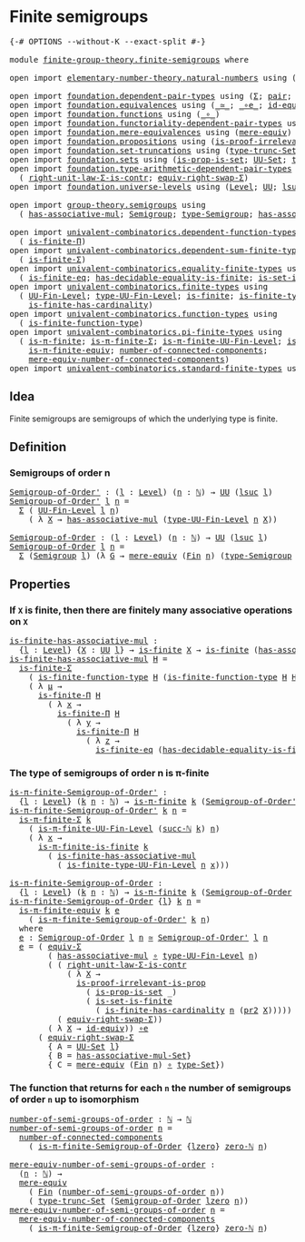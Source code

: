 # Finite semigroups

<pre class="Agda"><a id="30" class="Symbol">{-#</a> <a id="34" class="Keyword">OPTIONS</a> <a id="42" class="Pragma">--without-K</a> <a id="54" class="Pragma">--exact-split</a> <a id="68" class="Symbol">#-}</a>

<a id="73" class="Keyword">module</a> <a id="80" href="finite-group-theory.finite-semigroups.html" class="Module">finite-group-theory.finite-semigroups</a> <a id="118" class="Keyword">where</a>

<a id="125" class="Keyword">open</a> <a id="130" class="Keyword">import</a> <a id="137" href="elementary-number-theory.natural-numbers.html" class="Module">elementary-number-theory.natural-numbers</a> <a id="178" class="Keyword">using</a> <a id="184" class="Symbol">(</a><a id="185" href="elementary-number-theory.natural-numbers.html#1458" class="Datatype">ℕ</a><a id="186" class="Symbol">;</a> <a id="188" href="elementary-number-theory.natural-numbers.html#1492" class="InductiveConstructor">succ-ℕ</a><a id="194" class="Symbol">;</a> <a id="196" href="elementary-number-theory.natural-numbers.html#1479" class="InductiveConstructor">zero-ℕ</a><a id="202" class="Symbol">)</a>

<a id="205" class="Keyword">open</a> <a id="210" class="Keyword">import</a> <a id="217" href="foundation.dependent-pair-types.html" class="Module">foundation.dependent-pair-types</a> <a id="249" class="Keyword">using</a> <a id="255" class="Symbol">(</a><a id="256" href="foundation-core.dependent-pair-types.html#515" class="Record">Σ</a><a id="257" class="Symbol">;</a> <a id="259" href="foundation-core.dependent-pair-types.html#588" class="InductiveConstructor">pair</a><a id="263" class="Symbol">;</a> <a id="265" href="foundation-core.dependent-pair-types.html#605" class="Field">pr1</a><a id="268" class="Symbol">;</a> <a id="270" href="foundation-core.dependent-pair-types.html#617" class="Field">pr2</a><a id="273" class="Symbol">)</a>
<a id="275" class="Keyword">open</a> <a id="280" class="Keyword">import</a> <a id="287" href="foundation.equivalences.html" class="Module">foundation.equivalences</a> <a id="311" class="Keyword">using</a> <a id="317" class="Symbol">(</a><a id="318" href="foundation-core.equivalences.html#1621" class="Function Operator">_≃_</a><a id="321" class="Symbol">;</a> <a id="323" href="foundation-core.equivalences.html#7869" class="Function Operator">_∘e_</a><a id="327" class="Symbol">;</a> <a id="329" href="foundation-core.equivalences.html#2494" class="Function">id-equiv</a><a id="337" class="Symbol">)</a>
<a id="339" class="Keyword">open</a> <a id="344" class="Keyword">import</a> <a id="351" href="foundation.functions.html" class="Module">foundation.functions</a> <a id="372" class="Keyword">using</a> <a id="378" class="Symbol">(</a><a id="379" href="foundation-core.functions.html#420" class="Function Operator">_∘_</a><a id="382" class="Symbol">)</a>
<a id="384" class="Keyword">open</a> <a id="389" class="Keyword">import</a> <a id="396" href="foundation.functoriality-dependent-pair-types.html" class="Module">foundation.functoriality-dependent-pair-types</a> <a id="442" class="Keyword">using</a> <a id="448" class="Symbol">(</a><a id="449" href="foundation-core.functoriality-dependent-pair-types.html#10434" class="Function">equiv-Σ</a><a id="456" class="Symbol">)</a>
<a id="458" class="Keyword">open</a> <a id="463" class="Keyword">import</a> <a id="470" href="foundation.mere-equivalences.html" class="Module">foundation.mere-equivalences</a> <a id="499" class="Keyword">using</a> <a id="505" class="Symbol">(</a><a id="506" href="foundation.mere-equivalences.html#1415" class="Function">mere-equiv</a><a id="516" class="Symbol">)</a>
<a id="518" class="Keyword">open</a> <a id="523" class="Keyword">import</a> <a id="530" href="foundation.propositions.html" class="Module">foundation.propositions</a> <a id="554" class="Keyword">using</a> <a id="560" class="Symbol">(</a><a id="561" href="foundation-core.propositions.html#3047" class="Function">is-proof-irrelevant-is-prop</a><a id="588" class="Symbol">)</a>
<a id="590" class="Keyword">open</a> <a id="595" class="Keyword">import</a> <a id="602" href="foundation.set-truncations.html" class="Module">foundation.set-truncations</a> <a id="629" class="Keyword">using</a> <a id="635" class="Symbol">(</a><a id="636" href="foundation.set-truncations.html#4001" class="Function">type-trunc-Set</a><a id="650" class="Symbol">)</a>
<a id="652" class="Keyword">open</a> <a id="657" class="Keyword">import</a> <a id="664" href="foundation.sets.html" class="Module">foundation.sets</a> <a id="680" class="Keyword">using</a> <a id="686" class="Symbol">(</a><a id="687" href="foundation.sets.html#2055" class="Function">is-prop-is-set</a><a id="701" class="Symbol">;</a> <a id="703" href="foundation-core.sets.html#1190" class="Function">UU-Set</a><a id="709" class="Symbol">;</a> <a id="711" href="foundation-core.sets.html#1304" class="Function">type-Set</a><a id="719" class="Symbol">)</a>
<a id="721" class="Keyword">open</a> <a id="726" class="Keyword">import</a> <a id="733" href="foundation.type-arithmetic-dependent-pair-types.html" class="Module">foundation.type-arithmetic-dependent-pair-types</a> <a id="781" class="Keyword">using</a>
  <a id="789" class="Symbol">(</a> <a id="791" href="foundation-core.type-arithmetic-dependent-pair-types.html#4314" class="Function">right-unit-law-Σ-is-contr</a><a id="816" class="Symbol">;</a> <a id="818" href="foundation-core.type-arithmetic-dependent-pair-types.html#11512" class="Function">equiv-right-swap-Σ</a><a id="836" class="Symbol">)</a>
<a id="838" class="Keyword">open</a> <a id="843" class="Keyword">import</a> <a id="850" href="foundation.universe-levels.html" class="Module">foundation.universe-levels</a> <a id="877" class="Keyword">using</a> <a id="883" class="Symbol">(</a><a id="884" href="Agda.Primitive.html#597" class="Postulate">Level</a><a id="889" class="Symbol">;</a> <a id="891" href="foundation-core.universe-levels.html#235" class="Primitive">UU</a><a id="893" class="Symbol">;</a> <a id="895" href="Agda.Primitive.html#780" class="Primitive">lsuc</a><a id="899" class="Symbol">;</a> <a id="901" href="Agda.Primitive.html#764" class="Primitive">lzero</a><a id="906" class="Symbol">)</a>

<a id="909" class="Keyword">open</a> <a id="914" class="Keyword">import</a> <a id="921" href="group-theory.semigroups.html" class="Module">group-theory.semigroups</a> <a id="945" class="Keyword">using</a>
  <a id="953" class="Symbol">(</a> <a id="955" href="group-theory.semigroups.html#465" class="Function">has-associative-mul</a><a id="974" class="Symbol">;</a> <a id="976" href="group-theory.semigroups.html#737" class="Function">Semigroup</a><a id="985" class="Symbol">;</a> <a id="987" href="group-theory.semigroups.html#933" class="Function">type-Semigroup</a><a id="1001" class="Symbol">;</a> <a id="1003" href="group-theory.semigroups.html#611" class="Function">has-associative-mul-Set</a><a id="1026" class="Symbol">)</a>

<a id="1029" class="Keyword">open</a> <a id="1034" class="Keyword">import</a> <a id="1041" href="univalent-combinatorics.dependent-function-types.html" class="Module">univalent-combinatorics.dependent-function-types</a> <a id="1090" class="Keyword">using</a>
  <a id="1098" class="Symbol">(</a> <a id="1100" href="univalent-combinatorics.dependent-function-types.html#2753" class="Function">is-finite-Π</a><a id="1111" class="Symbol">)</a>
<a id="1113" class="Keyword">open</a> <a id="1118" class="Keyword">import</a> <a id="1125" href="univalent-combinatorics.dependent-sum-finite-types.html" class="Module">univalent-combinatorics.dependent-sum-finite-types</a> <a id="1176" class="Keyword">using</a>
  <a id="1184" class="Symbol">(</a> <a id="1186" href="univalent-combinatorics.dependent-sum-finite-types.html#2490" class="Function">is-finite-Σ</a><a id="1197" class="Symbol">)</a>
<a id="1199" class="Keyword">open</a> <a id="1204" class="Keyword">import</a> <a id="1211" href="univalent-combinatorics.equality-finite-types.html" class="Module">univalent-combinatorics.equality-finite-types</a> <a id="1257" class="Keyword">using</a>
  <a id="1265" class="Symbol">(</a> <a id="1267" href="univalent-combinatorics.equality-finite-types.html#3500" class="Function">is-finite-eq</a><a id="1279" class="Symbol">;</a> <a id="1281" href="univalent-combinatorics.equality-finite-types.html#2079" class="Function">has-decidable-equality-is-finite</a><a id="1313" class="Symbol">;</a> <a id="1315" href="univalent-combinatorics.equality-finite-types.html#1720" class="Function">is-set-is-finite</a><a id="1331" class="Symbol">)</a>
<a id="1333" class="Keyword">open</a> <a id="1338" class="Keyword">import</a> <a id="1345" href="univalent-combinatorics.finite-types.html" class="Module">univalent-combinatorics.finite-types</a> <a id="1382" class="Keyword">using</a>
  <a id="1390" class="Symbol">(</a> <a id="1392" href="univalent-combinatorics.finite-types.html#5425" class="Function">UU-Fin-Level</a><a id="1404" class="Symbol">;</a> <a id="1406" href="univalent-combinatorics.finite-types.html#5520" class="Function">type-UU-Fin-Level</a><a id="1423" class="Symbol">;</a> <a id="1425" href="univalent-combinatorics.finite-types.html#4174" class="Function">is-finite</a><a id="1434" class="Symbol">;</a> <a id="1436" href="univalent-combinatorics.finite-types.html#10997" class="Function">is-finite-type-UU-Fin-Level</a><a id="1463" class="Symbol">;</a>
    <a id="1469" href="univalent-combinatorics.finite-types.html#12821" class="Function">is-finite-has-cardinality</a><a id="1494" class="Symbol">)</a>
<a id="1496" class="Keyword">open</a> <a id="1501" class="Keyword">import</a> <a id="1508" href="univalent-combinatorics.function-types.html" class="Module">univalent-combinatorics.function-types</a> <a id="1547" class="Keyword">using</a>
  <a id="1555" class="Symbol">(</a> <a id="1557" href="univalent-combinatorics.function-types.html#1212" class="Function">is-finite-function-type</a><a id="1580" class="Symbol">)</a>
<a id="1582" class="Keyword">open</a> <a id="1587" class="Keyword">import</a> <a id="1594" href="univalent-combinatorics.pi-finite-types.html" class="Module">univalent-combinatorics.pi-finite-types</a> <a id="1634" class="Keyword">using</a>
  <a id="1642" class="Symbol">(</a> <a id="1644" href="univalent-combinatorics.pi-finite-types.html#8754" class="Function">is-π-finite</a><a id="1655" class="Symbol">;</a> <a id="1657" href="univalent-combinatorics.pi-finite-types.html#34849" class="Function">is-π-finite-Σ</a><a id="1670" class="Symbol">;</a> <a id="1672" href="univalent-combinatorics.pi-finite-types.html#15850" class="Function">is-π-finite-UU-Fin-Level</a><a id="1696" class="Symbol">;</a> <a id="1698" href="univalent-combinatorics.pi-finite-types.html#14753" class="Function">is-π-finite-is-finite</a><a id="1719" class="Symbol">;</a>
    <a id="1725" href="univalent-combinatorics.pi-finite-types.html#10960" class="Function">is-π-finite-equiv</a><a id="1742" class="Symbol">;</a> <a id="1744" href="univalent-combinatorics.pi-finite-types.html#8032" class="Function">number-of-connected-components</a><a id="1774" class="Symbol">;</a>
    <a id="1780" href="univalent-combinatorics.pi-finite-types.html#8197" class="Function">mere-equiv-number-of-connected-components</a><a id="1821" class="Symbol">)</a>
<a id="1823" class="Keyword">open</a> <a id="1828" class="Keyword">import</a> <a id="1835" href="univalent-combinatorics.standard-finite-types.html" class="Module">univalent-combinatorics.standard-finite-types</a> <a id="1881" class="Keyword">using</a> <a id="1887" class="Symbol">(</a><a id="1888" href="univalent-combinatorics.standard-finite-types.html#2523" class="Function">Fin</a><a id="1891" class="Symbol">)</a>
</pre>
## Idea

Finite semigroups are semigroups of which the underlying type is finite.

## Definition

### Semigroups of order n

<pre class="Agda"><a id="Semigroup-of-Order&#39;"></a><a id="2031" href="finite-group-theory.finite-semigroups.html#2031" class="Function">Semigroup-of-Order&#39;</a> <a id="2051" class="Symbol">:</a> <a id="2053" class="Symbol">(</a><a id="2054" href="finite-group-theory.finite-semigroups.html#2054" class="Bound">l</a> <a id="2056" class="Symbol">:</a> <a id="2058" href="Agda.Primitive.html#597" class="Postulate">Level</a><a id="2063" class="Symbol">)</a> <a id="2065" class="Symbol">(</a><a id="2066" href="finite-group-theory.finite-semigroups.html#2066" class="Bound">n</a> <a id="2068" class="Symbol">:</a> <a id="2070" href="elementary-number-theory.natural-numbers.html#1458" class="Datatype">ℕ</a><a id="2071" class="Symbol">)</a> <a id="2073" class="Symbol">→</a> <a id="2075" href="foundation-core.universe-levels.html#235" class="Primitive">UU</a> <a id="2078" class="Symbol">(</a><a id="2079" href="Agda.Primitive.html#780" class="Primitive">lsuc</a> <a id="2084" href="finite-group-theory.finite-semigroups.html#2054" class="Bound">l</a><a id="2085" class="Symbol">)</a>
<a id="2087" href="finite-group-theory.finite-semigroups.html#2031" class="Function">Semigroup-of-Order&#39;</a> <a id="2107" href="finite-group-theory.finite-semigroups.html#2107" class="Bound">l</a> <a id="2109" href="finite-group-theory.finite-semigroups.html#2109" class="Bound">n</a> <a id="2111" class="Symbol">=</a>
  <a id="2115" href="foundation-core.dependent-pair-types.html#515" class="Record">Σ</a> <a id="2117" class="Symbol">(</a> <a id="2119" href="univalent-combinatorics.finite-types.html#5425" class="Function">UU-Fin-Level</a> <a id="2132" href="finite-group-theory.finite-semigroups.html#2107" class="Bound">l</a> <a id="2134" href="finite-group-theory.finite-semigroups.html#2109" class="Bound">n</a><a id="2135" class="Symbol">)</a>
    <a id="2141" class="Symbol">(</a> <a id="2143" class="Symbol">λ</a> <a id="2145" href="finite-group-theory.finite-semigroups.html#2145" class="Bound">X</a> <a id="2147" class="Symbol">→</a> <a id="2149" href="group-theory.semigroups.html#465" class="Function">has-associative-mul</a> <a id="2169" class="Symbol">(</a><a id="2170" href="univalent-combinatorics.finite-types.html#5520" class="Function">type-UU-Fin-Level</a> <a id="2188" href="finite-group-theory.finite-semigroups.html#2109" class="Bound">n</a> <a id="2190" href="finite-group-theory.finite-semigroups.html#2145" class="Bound">X</a><a id="2191" class="Symbol">))</a>

<a id="Semigroup-of-Order"></a><a id="2195" href="finite-group-theory.finite-semigroups.html#2195" class="Function">Semigroup-of-Order</a> <a id="2214" class="Symbol">:</a> <a id="2216" class="Symbol">(</a><a id="2217" href="finite-group-theory.finite-semigroups.html#2217" class="Bound">l</a> <a id="2219" class="Symbol">:</a> <a id="2221" href="Agda.Primitive.html#597" class="Postulate">Level</a><a id="2226" class="Symbol">)</a> <a id="2228" class="Symbol">(</a><a id="2229" href="finite-group-theory.finite-semigroups.html#2229" class="Bound">n</a> <a id="2231" class="Symbol">:</a> <a id="2233" href="elementary-number-theory.natural-numbers.html#1458" class="Datatype">ℕ</a><a id="2234" class="Symbol">)</a> <a id="2236" class="Symbol">→</a> <a id="2238" href="foundation-core.universe-levels.html#235" class="Primitive">UU</a> <a id="2241" class="Symbol">(</a><a id="2242" href="Agda.Primitive.html#780" class="Primitive">lsuc</a> <a id="2247" href="finite-group-theory.finite-semigroups.html#2217" class="Bound">l</a><a id="2248" class="Symbol">)</a>
<a id="2250" href="finite-group-theory.finite-semigroups.html#2195" class="Function">Semigroup-of-Order</a> <a id="2269" href="finite-group-theory.finite-semigroups.html#2269" class="Bound">l</a> <a id="2271" href="finite-group-theory.finite-semigroups.html#2271" class="Bound">n</a> <a id="2273" class="Symbol">=</a>
  <a id="2277" href="foundation-core.dependent-pair-types.html#515" class="Record">Σ</a> <a id="2279" class="Symbol">(</a><a id="2280" href="group-theory.semigroups.html#737" class="Function">Semigroup</a> <a id="2290" href="finite-group-theory.finite-semigroups.html#2269" class="Bound">l</a><a id="2291" class="Symbol">)</a> <a id="2293" class="Symbol">(λ</a> <a id="2296" href="finite-group-theory.finite-semigroups.html#2296" class="Bound">G</a> <a id="2298" class="Symbol">→</a> <a id="2300" href="foundation.mere-equivalences.html#1415" class="Function">mere-equiv</a> <a id="2311" class="Symbol">(</a><a id="2312" href="univalent-combinatorics.standard-finite-types.html#2523" class="Function">Fin</a> <a id="2316" href="finite-group-theory.finite-semigroups.html#2271" class="Bound">n</a><a id="2317" class="Symbol">)</a> <a id="2319" class="Symbol">(</a><a id="2320" href="group-theory.semigroups.html#933" class="Function">type-Semigroup</a> <a id="2335" href="finite-group-theory.finite-semigroups.html#2296" class="Bound">G</a><a id="2336" class="Symbol">))</a>
</pre>
## Properties

### If `X` is finite, then there are finitely many associative operations on `X`

<pre class="Agda"><a id="is-finite-has-associative-mul"></a><a id="2449" href="finite-group-theory.finite-semigroups.html#2449" class="Function">is-finite-has-associative-mul</a> <a id="2479" class="Symbol">:</a>
  <a id="2483" class="Symbol">{</a><a id="2484" href="finite-group-theory.finite-semigroups.html#2484" class="Bound">l</a> <a id="2486" class="Symbol">:</a> <a id="2488" href="Agda.Primitive.html#597" class="Postulate">Level</a><a id="2493" class="Symbol">}</a> <a id="2495" class="Symbol">{</a><a id="2496" href="finite-group-theory.finite-semigroups.html#2496" class="Bound">X</a> <a id="2498" class="Symbol">:</a> <a id="2500" href="foundation-core.universe-levels.html#235" class="Primitive">UU</a> <a id="2503" href="finite-group-theory.finite-semigroups.html#2484" class="Bound">l</a><a id="2504" class="Symbol">}</a> <a id="2506" class="Symbol">→</a> <a id="2508" href="univalent-combinatorics.finite-types.html#4174" class="Function">is-finite</a> <a id="2518" href="finite-group-theory.finite-semigroups.html#2496" class="Bound">X</a> <a id="2520" class="Symbol">→</a> <a id="2522" href="univalent-combinatorics.finite-types.html#4174" class="Function">is-finite</a> <a id="2532" class="Symbol">(</a><a id="2533" href="group-theory.semigroups.html#465" class="Function">has-associative-mul</a> <a id="2553" href="finite-group-theory.finite-semigroups.html#2496" class="Bound">X</a><a id="2554" class="Symbol">)</a>
<a id="2556" href="finite-group-theory.finite-semigroups.html#2449" class="Function">is-finite-has-associative-mul</a> <a id="2586" href="finite-group-theory.finite-semigroups.html#2586" class="Bound">H</a> <a id="2588" class="Symbol">=</a>
  <a id="2592" href="univalent-combinatorics.dependent-sum-finite-types.html#2490" class="Function">is-finite-Σ</a>
    <a id="2608" class="Symbol">(</a> <a id="2610" href="univalent-combinatorics.function-types.html#1212" class="Function">is-finite-function-type</a> <a id="2634" href="finite-group-theory.finite-semigroups.html#2586" class="Bound">H</a> <a id="2636" class="Symbol">(</a><a id="2637" href="univalent-combinatorics.function-types.html#1212" class="Function">is-finite-function-type</a> <a id="2661" href="finite-group-theory.finite-semigroups.html#2586" class="Bound">H</a> <a id="2663" href="finite-group-theory.finite-semigroups.html#2586" class="Bound">H</a><a id="2664" class="Symbol">))</a>
    <a id="2671" class="Symbol">(</a> <a id="2673" class="Symbol">λ</a> <a id="2675" href="finite-group-theory.finite-semigroups.html#2675" class="Bound">μ</a> <a id="2677" class="Symbol">→</a>
      <a id="2685" href="univalent-combinatorics.dependent-function-types.html#2753" class="Function">is-finite-Π</a> <a id="2697" href="finite-group-theory.finite-semigroups.html#2586" class="Bound">H</a>
        <a id="2707" class="Symbol">(</a> <a id="2709" class="Symbol">λ</a> <a id="2711" href="finite-group-theory.finite-semigroups.html#2711" class="Bound">x</a> <a id="2713" class="Symbol">→</a>
          <a id="2725" href="univalent-combinatorics.dependent-function-types.html#2753" class="Function">is-finite-Π</a> <a id="2737" href="finite-group-theory.finite-semigroups.html#2586" class="Bound">H</a>
            <a id="2751" class="Symbol">(</a> <a id="2753" class="Symbol">λ</a> <a id="2755" href="finite-group-theory.finite-semigroups.html#2755" class="Bound">y</a> <a id="2757" class="Symbol">→</a>
              <a id="2773" href="univalent-combinatorics.dependent-function-types.html#2753" class="Function">is-finite-Π</a> <a id="2785" href="finite-group-theory.finite-semigroups.html#2586" class="Bound">H</a>
                <a id="2803" class="Symbol">(</a> <a id="2805" class="Symbol">λ</a> <a id="2807" href="finite-group-theory.finite-semigroups.html#2807" class="Bound">z</a> <a id="2809" class="Symbol">→</a>
                  <a id="2829" href="univalent-combinatorics.equality-finite-types.html#3500" class="Function">is-finite-eq</a> <a id="2842" class="Symbol">(</a><a id="2843" href="univalent-combinatorics.equality-finite-types.html#2079" class="Function">has-decidable-equality-is-finite</a> <a id="2876" href="finite-group-theory.finite-semigroups.html#2586" class="Bound">H</a><a id="2877" class="Symbol">)))))</a>
</pre>
### The type of semigroups of order n is π-finite

<pre class="Agda"><a id="is-π-finite-Semigroup-of-Order&#39;"></a><a id="2947" href="finite-group-theory.finite-semigroups.html#2947" class="Function">is-π-finite-Semigroup-of-Order&#39;</a> <a id="2979" class="Symbol">:</a>
  <a id="2983" class="Symbol">{</a><a id="2984" href="finite-group-theory.finite-semigroups.html#2984" class="Bound">l</a> <a id="2986" class="Symbol">:</a> <a id="2988" href="Agda.Primitive.html#597" class="Postulate">Level</a><a id="2993" class="Symbol">}</a> <a id="2995" class="Symbol">(</a><a id="2996" href="finite-group-theory.finite-semigroups.html#2996" class="Bound">k</a> <a id="2998" href="finite-group-theory.finite-semigroups.html#2998" class="Bound">n</a> <a id="3000" class="Symbol">:</a> <a id="3002" href="elementary-number-theory.natural-numbers.html#1458" class="Datatype">ℕ</a><a id="3003" class="Symbol">)</a> <a id="3005" class="Symbol">→</a> <a id="3007" href="univalent-combinatorics.pi-finite-types.html#8754" class="Function">is-π-finite</a> <a id="3019" href="finite-group-theory.finite-semigroups.html#2996" class="Bound">k</a> <a id="3021" class="Symbol">(</a><a id="3022" href="finite-group-theory.finite-semigroups.html#2031" class="Function">Semigroup-of-Order&#39;</a> <a id="3042" href="finite-group-theory.finite-semigroups.html#2984" class="Bound">l</a> <a id="3044" href="finite-group-theory.finite-semigroups.html#2998" class="Bound">n</a><a id="3045" class="Symbol">)</a>
<a id="3047" href="finite-group-theory.finite-semigroups.html#2947" class="Function">is-π-finite-Semigroup-of-Order&#39;</a> <a id="3079" href="finite-group-theory.finite-semigroups.html#3079" class="Bound">k</a> <a id="3081" href="finite-group-theory.finite-semigroups.html#3081" class="Bound">n</a> <a id="3083" class="Symbol">=</a>
  <a id="3087" href="univalent-combinatorics.pi-finite-types.html#34849" class="Function">is-π-finite-Σ</a> <a id="3101" href="finite-group-theory.finite-semigroups.html#3079" class="Bound">k</a>
    <a id="3107" class="Symbol">(</a> <a id="3109" href="univalent-combinatorics.pi-finite-types.html#15850" class="Function">is-π-finite-UU-Fin-Level</a> <a id="3134" class="Symbol">(</a><a id="3135" href="elementary-number-theory.natural-numbers.html#1492" class="InductiveConstructor">succ-ℕ</a> <a id="3142" href="finite-group-theory.finite-semigroups.html#3079" class="Bound">k</a><a id="3143" class="Symbol">)</a> <a id="3145" href="finite-group-theory.finite-semigroups.html#3081" class="Bound">n</a><a id="3146" class="Symbol">)</a>
    <a id="3152" class="Symbol">(</a> <a id="3154" class="Symbol">λ</a> <a id="3156" href="finite-group-theory.finite-semigroups.html#3156" class="Bound">x</a> <a id="3158" class="Symbol">→</a>
      <a id="3166" href="univalent-combinatorics.pi-finite-types.html#14753" class="Function">is-π-finite-is-finite</a> <a id="3188" href="finite-group-theory.finite-semigroups.html#3079" class="Bound">k</a>
        <a id="3198" class="Symbol">(</a> <a id="3200" href="finite-group-theory.finite-semigroups.html#2449" class="Function">is-finite-has-associative-mul</a>
          <a id="3240" class="Symbol">(</a> <a id="3242" href="univalent-combinatorics.finite-types.html#10997" class="Function">is-finite-type-UU-Fin-Level</a> <a id="3270" href="finite-group-theory.finite-semigroups.html#3081" class="Bound">n</a> <a id="3272" href="finite-group-theory.finite-semigroups.html#3156" class="Bound">x</a><a id="3273" class="Symbol">)))</a>

<a id="is-π-finite-Semigroup-of-Order"></a><a id="3278" href="finite-group-theory.finite-semigroups.html#3278" class="Function">is-π-finite-Semigroup-of-Order</a> <a id="3309" class="Symbol">:</a>
  <a id="3313" class="Symbol">{</a><a id="3314" href="finite-group-theory.finite-semigroups.html#3314" class="Bound">l</a> <a id="3316" class="Symbol">:</a> <a id="3318" href="Agda.Primitive.html#597" class="Postulate">Level</a><a id="3323" class="Symbol">}</a> <a id="3325" class="Symbol">(</a><a id="3326" href="finite-group-theory.finite-semigroups.html#3326" class="Bound">k</a> <a id="3328" href="finite-group-theory.finite-semigroups.html#3328" class="Bound">n</a> <a id="3330" class="Symbol">:</a> <a id="3332" href="elementary-number-theory.natural-numbers.html#1458" class="Datatype">ℕ</a><a id="3333" class="Symbol">)</a> <a id="3335" class="Symbol">→</a> <a id="3337" href="univalent-combinatorics.pi-finite-types.html#8754" class="Function">is-π-finite</a> <a id="3349" href="finite-group-theory.finite-semigroups.html#3326" class="Bound">k</a> <a id="3351" class="Symbol">(</a><a id="3352" href="finite-group-theory.finite-semigroups.html#2195" class="Function">Semigroup-of-Order</a> <a id="3371" href="finite-group-theory.finite-semigroups.html#3314" class="Bound">l</a> <a id="3373" href="finite-group-theory.finite-semigroups.html#3328" class="Bound">n</a><a id="3374" class="Symbol">)</a>
<a id="3376" href="finite-group-theory.finite-semigroups.html#3278" class="Function">is-π-finite-Semigroup-of-Order</a> <a id="3407" class="Symbol">{</a><a id="3408" href="finite-group-theory.finite-semigroups.html#3408" class="Bound">l</a><a id="3409" class="Symbol">}</a> <a id="3411" href="finite-group-theory.finite-semigroups.html#3411" class="Bound">k</a> <a id="3413" href="finite-group-theory.finite-semigroups.html#3413" class="Bound">n</a> <a id="3415" class="Symbol">=</a>
  <a id="3419" href="univalent-combinatorics.pi-finite-types.html#10960" class="Function">is-π-finite-equiv</a> <a id="3437" href="finite-group-theory.finite-semigroups.html#3411" class="Bound">k</a> <a id="3439" href="finite-group-theory.finite-semigroups.html#3494" class="Function">e</a>
    <a id="3445" class="Symbol">(</a> <a id="3447" href="finite-group-theory.finite-semigroups.html#2947" class="Function">is-π-finite-Semigroup-of-Order&#39;</a> <a id="3479" href="finite-group-theory.finite-semigroups.html#3411" class="Bound">k</a> <a id="3481" href="finite-group-theory.finite-semigroups.html#3413" class="Bound">n</a><a id="3482" class="Symbol">)</a>
  <a id="3486" class="Keyword">where</a>
  <a id="3494" href="finite-group-theory.finite-semigroups.html#3494" class="Function">e</a> <a id="3496" class="Symbol">:</a> <a id="3498" href="finite-group-theory.finite-semigroups.html#2195" class="Function">Semigroup-of-Order</a> <a id="3517" href="finite-group-theory.finite-semigroups.html#3408" class="Bound">l</a> <a id="3519" href="finite-group-theory.finite-semigroups.html#3413" class="Bound">n</a> <a id="3521" href="foundation-core.equivalences.html#1621" class="Function Operator">≃</a> <a id="3523" href="finite-group-theory.finite-semigroups.html#2031" class="Function">Semigroup-of-Order&#39;</a> <a id="3543" href="finite-group-theory.finite-semigroups.html#3408" class="Bound">l</a> <a id="3545" href="finite-group-theory.finite-semigroups.html#3413" class="Bound">n</a>
  <a id="3549" href="finite-group-theory.finite-semigroups.html#3494" class="Function">e</a> <a id="3551" class="Symbol">=</a> <a id="3553" class="Symbol">(</a> <a id="3555" href="foundation-core.functoriality-dependent-pair-types.html#10434" class="Function">equiv-Σ</a>
        <a id="3571" class="Symbol">(</a> <a id="3573" href="group-theory.semigroups.html#465" class="Function">has-associative-mul</a> <a id="3593" href="foundation-core.functions.html#420" class="Function Operator">∘</a> <a id="3595" href="univalent-combinatorics.finite-types.html#5520" class="Function">type-UU-Fin-Level</a> <a id="3613" href="finite-group-theory.finite-semigroups.html#3413" class="Bound">n</a><a id="3614" class="Symbol">)</a>
        <a id="3624" class="Symbol">(</a> <a id="3626" class="Symbol">(</a> <a id="3628" href="foundation-core.type-arithmetic-dependent-pair-types.html#4314" class="Function">right-unit-law-Σ-is-contr</a>
            <a id="3666" class="Symbol">(</a> <a id="3668" class="Symbol">λ</a> <a id="3670" href="finite-group-theory.finite-semigroups.html#3670" class="Bound">X</a> <a id="3672" class="Symbol">→</a>
              <a id="3688" href="foundation-core.propositions.html#3047" class="Function">is-proof-irrelevant-is-prop</a>
                <a id="3732" class="Symbol">(</a> <a id="3734" href="foundation.sets.html#2055" class="Function">is-prop-is-set</a> <a id="3749" class="Symbol">_)</a>
                <a id="3768" class="Symbol">(</a> <a id="3770" href="univalent-combinatorics.equality-finite-types.html#1720" class="Function">is-set-is-finite</a>
                  <a id="3805" class="Symbol">(</a> <a id="3807" href="univalent-combinatorics.finite-types.html#12821" class="Function">is-finite-has-cardinality</a> <a id="3833" href="finite-group-theory.finite-semigroups.html#3413" class="Bound">n</a> <a id="3835" class="Symbol">(</a><a id="3836" href="foundation-core.dependent-pair-types.html#617" class="Field">pr2</a> <a id="3840" href="finite-group-theory.finite-semigroups.html#3670" class="Bound">X</a><a id="3841" class="Symbol">)))))</a> <a id="3847" href="foundation-core.equivalences.html#7869" class="Function Operator">∘e</a>
          <a id="3860" class="Symbol">(</a> <a id="3862" href="foundation-core.type-arithmetic-dependent-pair-types.html#11512" class="Function">equiv-right-swap-Σ</a><a id="3880" class="Symbol">))</a>
        <a id="3891" class="Symbol">(</a> <a id="3893" class="Symbol">λ</a> <a id="3895" href="finite-group-theory.finite-semigroups.html#3895" class="Bound">X</a> <a id="3897" class="Symbol">→</a> <a id="3899" href="foundation-core.equivalences.html#2494" class="Function">id-equiv</a><a id="3907" class="Symbol">))</a> <a id="3910" href="foundation-core.equivalences.html#7869" class="Function Operator">∘e</a>
      <a id="3919" class="Symbol">(</a> <a id="3921" href="foundation-core.type-arithmetic-dependent-pair-types.html#11512" class="Function">equiv-right-swap-Σ</a>
        <a id="3948" class="Symbol">{</a> <a id="3950" class="Argument">A</a> <a id="3952" class="Symbol">=</a> <a id="3954" href="foundation-core.sets.html#1190" class="Function">UU-Set</a> <a id="3961" href="finite-group-theory.finite-semigroups.html#3408" class="Bound">l</a><a id="3962" class="Symbol">}</a>
        <a id="3972" class="Symbol">{</a> <a id="3974" class="Argument">B</a> <a id="3976" class="Symbol">=</a> <a id="3978" href="group-theory.semigroups.html#611" class="Function">has-associative-mul-Set</a><a id="4001" class="Symbol">}</a>
        <a id="4011" class="Symbol">{</a> <a id="4013" class="Argument">C</a> <a id="4015" class="Symbol">=</a> <a id="4017" href="foundation.mere-equivalences.html#1415" class="Function">mere-equiv</a> <a id="4028" class="Symbol">(</a><a id="4029" href="univalent-combinatorics.standard-finite-types.html#2523" class="Function">Fin</a> <a id="4033" href="finite-group-theory.finite-semigroups.html#3413" class="Bound">n</a><a id="4034" class="Symbol">)</a> <a id="4036" href="foundation-core.functions.html#420" class="Function Operator">∘</a> <a id="4038" href="foundation-core.sets.html#1304" class="Function">type-Set</a><a id="4046" class="Symbol">})</a>
</pre>
### The function that returns for each `n` the number of semigroups of order `n` up to isomorphism

<pre class="Agda"><a id="number-of-semi-groups-of-order"></a><a id="4162" href="finite-group-theory.finite-semigroups.html#4162" class="Function">number-of-semi-groups-of-order</a> <a id="4193" class="Symbol">:</a> <a id="4195" href="elementary-number-theory.natural-numbers.html#1458" class="Datatype">ℕ</a> <a id="4197" class="Symbol">→</a> <a id="4199" href="elementary-number-theory.natural-numbers.html#1458" class="Datatype">ℕ</a>
<a id="4201" href="finite-group-theory.finite-semigroups.html#4162" class="Function">number-of-semi-groups-of-order</a> <a id="4232" href="finite-group-theory.finite-semigroups.html#4232" class="Bound">n</a> <a id="4234" class="Symbol">=</a>
  <a id="4238" href="univalent-combinatorics.pi-finite-types.html#8032" class="Function">number-of-connected-components</a>
    <a id="4273" class="Symbol">(</a> <a id="4275" href="finite-group-theory.finite-semigroups.html#3278" class="Function">is-π-finite-Semigroup-of-Order</a> <a id="4306" class="Symbol">{</a><a id="4307" href="Agda.Primitive.html#764" class="Primitive">lzero</a><a id="4312" class="Symbol">}</a> <a id="4314" href="elementary-number-theory.natural-numbers.html#1479" class="InductiveConstructor">zero-ℕ</a> <a id="4321" href="finite-group-theory.finite-semigroups.html#4232" class="Bound">n</a><a id="4322" class="Symbol">)</a>

<a id="mere-equiv-number-of-semi-groups-of-order"></a><a id="4325" href="finite-group-theory.finite-semigroups.html#4325" class="Function">mere-equiv-number-of-semi-groups-of-order</a> <a id="4367" class="Symbol">:</a>
  <a id="4371" class="Symbol">(</a><a id="4372" href="finite-group-theory.finite-semigroups.html#4372" class="Bound">n</a> <a id="4374" class="Symbol">:</a> <a id="4376" href="elementary-number-theory.natural-numbers.html#1458" class="Datatype">ℕ</a><a id="4377" class="Symbol">)</a> <a id="4379" class="Symbol">→</a>
  <a id="4383" href="foundation.mere-equivalences.html#1415" class="Function">mere-equiv</a>
    <a id="4398" class="Symbol">(</a> <a id="4400" href="univalent-combinatorics.standard-finite-types.html#2523" class="Function">Fin</a> <a id="4404" class="Symbol">(</a><a id="4405" href="finite-group-theory.finite-semigroups.html#4162" class="Function">number-of-semi-groups-of-order</a> <a id="4436" href="finite-group-theory.finite-semigroups.html#4372" class="Bound">n</a><a id="4437" class="Symbol">))</a>
    <a id="4444" class="Symbol">(</a> <a id="4446" href="foundation.set-truncations.html#4001" class="Function">type-trunc-Set</a> <a id="4461" class="Symbol">(</a><a id="4462" href="finite-group-theory.finite-semigroups.html#2195" class="Function">Semigroup-of-Order</a> <a id="4481" href="Agda.Primitive.html#764" class="Primitive">lzero</a> <a id="4487" href="finite-group-theory.finite-semigroups.html#4372" class="Bound">n</a><a id="4488" class="Symbol">))</a>
<a id="4491" href="finite-group-theory.finite-semigroups.html#4325" class="Function">mere-equiv-number-of-semi-groups-of-order</a> <a id="4533" href="finite-group-theory.finite-semigroups.html#4533" class="Bound">n</a> <a id="4535" class="Symbol">=</a>
  <a id="4539" href="univalent-combinatorics.pi-finite-types.html#8197" class="Function">mere-equiv-number-of-connected-components</a>
    <a id="4585" class="Symbol">(</a> <a id="4587" href="finite-group-theory.finite-semigroups.html#3278" class="Function">is-π-finite-Semigroup-of-Order</a> <a id="4618" class="Symbol">{</a><a id="4619" href="Agda.Primitive.html#764" class="Primitive">lzero</a><a id="4624" class="Symbol">}</a> <a id="4626" href="elementary-number-theory.natural-numbers.html#1479" class="InductiveConstructor">zero-ℕ</a> <a id="4633" href="finite-group-theory.finite-semigroups.html#4533" class="Bound">n</a><a id="4634" class="Symbol">)</a>
</pre>